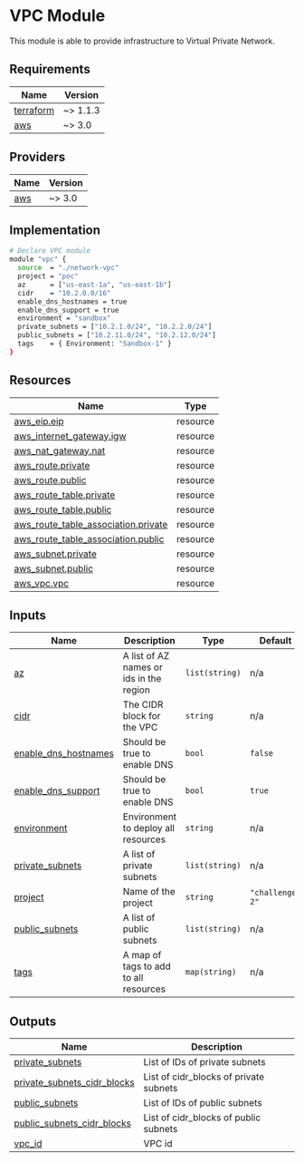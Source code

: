 # VPC Module
This module is able to provide infrastructure to Virtual Private Network.

<!-- BEGINNING OF PRE-COMMIT-TERRAFORM DOCS HOOK -->
## Requirements

| Name | Version |
|------|---------|
| <a name="requirement_terraform"></a> [terraform](#requirement\_terraform) | ~> 1.1.3 |
| <a name="requirement_aws"></a> [aws](#requirement\_aws) | ~> 3.0 |

## Providers

| Name | Version |
|------|---------|
| <a name="provider_aws"></a> [aws](#provider\_aws) | ~> 3.0 |

## Implementation

```sh
# Declare VPC module
module "vpc" {
  source  = "./network-vpc"
  project = "poc"
  az      = ["us-east-1a", "us-east-1b"]
  cidr    = "10.2.0.0/16"
  enable_dns_hostnames = true
  enable_dns_support = true
  environment = "sandbox"
  private_subnets = ["10.2.1.0/24", "10.2.2.0/24"]
  public_subnets = ["10.2.11.0/24", "10.2.12.0/24"]
  tags    = { Environment: "Sandbox-1" }
}
```

## Resources

| Name | Type |
|------|------|
| [aws_eip.eip](https://registry.terraform.io/providers/hashicorp/aws/latest/docs/resources/eip) | resource |
| [aws_internet_gateway.igw](https://registry.terraform.io/providers/hashicorp/aws/latest/docs/resources/internet_gateway) | resource |
| [aws_nat_gateway.nat](https://registry.terraform.io/providers/hashicorp/aws/latest/docs/resources/nat_gateway) | resource |
| [aws_route.private](https://registry.terraform.io/providers/hashicorp/aws/latest/docs/resources/route) | resource |
| [aws_route.public](https://registry.terraform.io/providers/hashicorp/aws/latest/docs/resources/route) | resource |
| [aws_route_table.private](https://registry.terraform.io/providers/hashicorp/aws/latest/docs/resources/route_table) | resource |
| [aws_route_table.public](https://registry.terraform.io/providers/hashicorp/aws/latest/docs/resources/route_table) | resource |
| [aws_route_table_association.private](https://registry.terraform.io/providers/hashicorp/aws/latest/docs/resources/route_table_association) | resource |
| [aws_route_table_association.public](https://registry.terraform.io/providers/hashicorp/aws/latest/docs/resources/route_table_association) | resource |
| [aws_subnet.private](https://registry.terraform.io/providers/hashicorp/aws/latest/docs/resources/subnet) | resource |
| [aws_subnet.public](https://registry.terraform.io/providers/hashicorp/aws/latest/docs/resources/subnet) | resource |
| [aws_vpc.vpc](https://registry.terraform.io/providers/hashicorp/aws/latest/docs/resources/vpc) | resource |

## Inputs

| Name | Description | Type | Default | Required |
|------|-------------|------|---------|:--------:|
| <a name="input_az"></a> [az](#input\_az) | A list of AZ names or ids in the region | `list(string)` | n/a | yes |
| <a name="input_cidr"></a> [cidr](#input\_cidr) | The CIDR block for the VPC | `string` | n/a | yes |
| <a name="input_enable_dns_hostnames"></a> [enable\_dns\_hostnames](#input\_enable\_dns\_hostnames) | Should be true to enable DNS | `bool` | `false` | no |
| <a name="input_enable_dns_support"></a> [enable\_dns\_support](#input\_enable\_dns\_support) | Should be true to enable DNS | `bool` | `true` | no |
| <a name="input_environment"></a> [environment](#input\_environment) | Environment to deploy all resources | `string` | n/a | yes |
| <a name="input_private_subnets"></a> [private\_subnets](#input\_private\_subnets) | A list of private subnets | `list(string)` | n/a | yes |
| <a name="input_project"></a> [project](#input\_project) | Name of the project | `string` | `"challenge-2"` | no |
| <a name="input_public_subnets"></a> [public\_subnets](#input\_public\_subnets) | A list of public subnets | `list(string)` | n/a | yes |
| <a name="input_tags"></a> [tags](#input\_tags) | A map of tags to add to all resources | `map(string)` | n/a | yes |

## Outputs

| Name | Description |
|------|-------------|
| <a name="output_private_subnets"></a> [private\_subnets](#output\_private\_subnets) | List of IDs of private subnets |
| <a name="output_private_subnets_cidr_blocks"></a> [private\_subnets\_cidr\_blocks](#output\_private\_subnets\_cidr\_blocks) | List of cidr\_blocks of private subnets |
| <a name="output_public_subnets"></a> [public\_subnets](#output\_public\_subnets) | List of IDs of public subnets |
| <a name="output_public_subnets_cidr_blocks"></a> [public\_subnets\_cidr\_blocks](#output\_public\_subnets\_cidr\_blocks) | List of cidr\_blocks of public subnets |
| <a name="output_vpc_id"></a> [vpc\_id](#output\_vpc\_id) | VPC id |
<!-- END OF PRE-COMMIT-TERRAFORM DOCS HOOK -->
